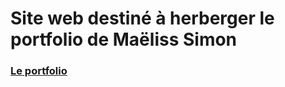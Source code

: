 # Site web destiné à herberger le portfolio de Maëliss Simon


### [Le portfolio](https://maeliss-simon.github.io)
